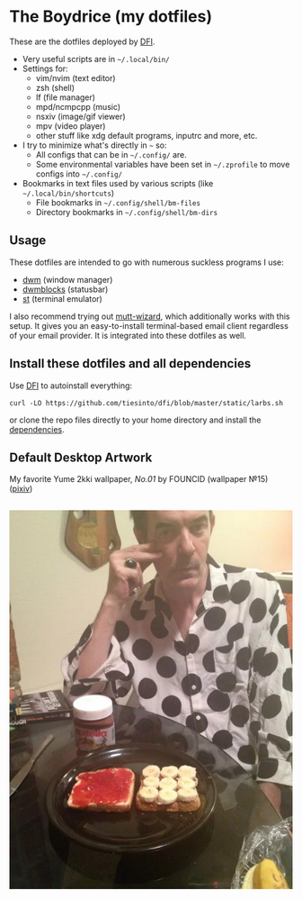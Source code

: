 # The Boydrice (my dotfiles)

These are the dotfiles deployed by [DFI](https://github.com/tiesinto/dfi).

- Very useful scripts are in `~/.local/bin/`
- Settings for:
	- vim/nvim (text editor)
	- zsh (shell)
	- lf (file manager)
	- mpd/ncmpcpp (music)
	- nsxiv (image/gif viewer)
	- mpv (video player)
	- other stuff like xdg default programs, inputrc and more, etc.
- I try to minimize what's directly in `~` so:
	- All configs that can be in `~/.config/` are.
	- Some environmental variables have been set in `~/.zprofile` to move configs into `~/.config/`
- Bookmarks in text files used by various scripts (like `~/.local/bin/shortcuts`)
	- File bookmarks in `~/.config/shell/bm-files`
	- Directory bookmarks in `~/.config/shell/bm-dirs`

## Usage

These dotfiles are intended to go with numerous suckless programs I use:

- [dwm](https://github.com/lukesmithxyz/dwm) (window manager)
- [dwmblocks](https://github.com/lukesmithxyz/dwmblocks) (statusbar)
- [st](https://github.com/lukesmithxyz/st) (terminal emulator)

I also recommend trying out
[mutt-wizard](https://github.com/lukesmithxyz/mutt-wizard), which additionally
works with this setup. It gives you an easy-to-install terminal-based email
client regardless of your email provider. It is integrated into these dotfiles
as well.

## Install these dotfiles and all dependencies

Use [DFI](https://github.com/tiesinto/dfi) to autoinstall everything:

```
curl -LO https://github.com/tiesinto/dfi/blob/master/static/larbs.sh
```

or clone the repo files directly to your home directory and install the
[dependencies](https://github.com/tiesinto/dfi/blob/master/static/progs.csv).

## Default Desktop Artwork

My favorite Yume 2kki wallpaper, *No.01* by FOUNCID (wallpaper №15) ([pixiv](https://www.pixiv.net/users/796402))

##

![screenshot](./boyd.webp)
